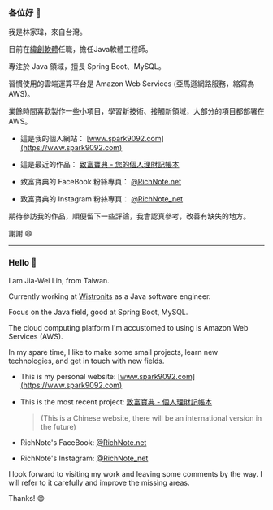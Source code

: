 ### 各位好 👋

我是林家瑋，來自台灣。

目前在[緯創軟體](https://www.wistronits.com/tw/)任職，擔任Java軟體工程師。

專注於 Java 領域，擅長 Spring Boot、MySQL。

習慣使用的雲端運算平台是 Amazon Web Services (亞馬遜網路服務，縮寫為 AWS)。

業餘時間喜歡製作一些小項目，學習新技術、接觸新領域，大部分的項目都部署在 AWS。

- 這是我的個人網站： [www.spark9092.com](https://www.spark9092.com)

- 這是最近的作品： [致富寶典 - 您的個人理財記帳本](https://richnote.net)

- 致富寶典的 FaceBook 粉絲專頁： [@RichNote.net](https://www.facebook.com/RichNote.net/)

- 致富寶典的 Instagram 粉絲專頁： [@RichNote_net](https://www.instagram.com/richnote_net/)

期待參訪我的作品，順便留下一些評論，我會認真參考，改善有缺失的地方。

謝謝 😄

---

### Hello 👋

I am Jia-Wei Lin, from Taiwan.

Currently working at [Wistronits](https://www.wistronits.com/en/) as a Java software engineer.

Focus on the Java field, good at Spring Boot, MySQL.

The cloud computing platform I'm accustomed to using is Amazon Web Services (AWS).

In my spare time, I like to make some small projects, learn new technologies, and get in touch with new fields.

- This is my personal website: [www.spark9092.com](https://www.spark9092.com)

- This is the most recent project: [致富寶典 - 個人理財記帳本](https://richnote.net)
  > (This is a Chinese website, there will be an international version in the future)

- RichNote's FaceBook: [@RichNote.net](https://www.facebook.com/RichNote.net/)

- RichNote's Instagram: [@RichNote_net](https://www.instagram.com/richnote_net/)

I look forward to visiting my work and leaving some comments by the way. I will refer to it carefully and improve the missing areas.

Thanks! 😄
